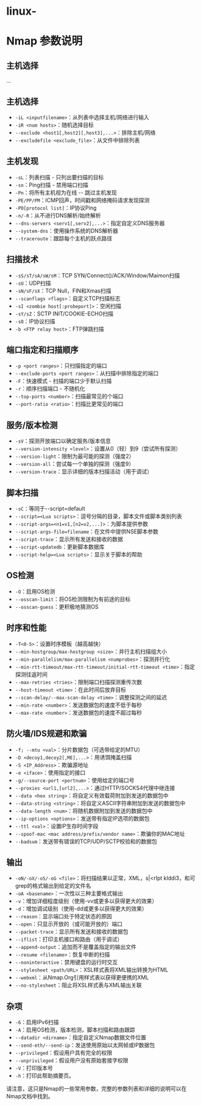 # linux-
# Nmap 参数说明

<!-- 以下是每个部分的详细说明 -->

## 主机选择<a name="host-selection"></a>
...

## 主机选择
- `-iL <inputfilename>`：从列表中选择主机/网络进行输入
- `-iR <num hosts>`：随机选择目标
- `--exclude <host1[,host2][,host3],...>`：排除主机/网络
- `--excludefile <exclude_file>`：从文件中排除列表

## 主机发现
- `-sL`：列表扫描 - 只列出要扫描的目标
- `-sn`：Ping扫描 - 禁用端口扫描
- `-Pn`：将所有主机视为在线 -- 跳过主机发现
- `-PE/PP/PM`：ICMP回声，时间戳和网络掩码请求发现探测
- `-PO[protocol list]`：IP协议Ping
- `-n/-R`：从不进行DNS解析/始终解析
- `--dns-servers <serv1[,serv2],...>`：指定自定义DNS服务器
- `--system-dns`：使用操作系统的DNS解析器
- `--traceroute`：跟踪每个主机的跃点路径

## 扫描技术
- `-sS/sT/sA/sW/sM`：TCP SYN/Connect()/ACK/Window/Maimon扫描
- `-sU`：UDP扫描
- `-sN/sF/sX`：TCP Null，FIN和Xmas扫描
- `--scanflags <flags>`：自定义TCP扫描标志
- `-sI <zombie host[:probeport]>`：空闲扫描
- `-sY/sZ`：SCTP INIT/COOKIE-ECHO扫描
- `-sO`：IP协议扫描
- `-b <FTP relay host>`：FTP弹跳扫描

## 端口指定和扫描顺序
- `-p <port ranges>`：只扫描指定的端口
- `--exclude-ports <port ranges>`：从扫描中排除指定的端口
- `-F`：快速模式 - 扫描的端口少于默认扫描
- `-r`：顺序扫描端口 - 不随机化
- `--top-ports <number>`：扫描最常见的<number>个端口
- `--port-ratio <ratio>`：扫描比<ratio>更常见的端口

## 服务/版本检测
- `-sV`：探测开放端口以确定服务/版本信息
- `--version-intensity <level>`：设置从0（轻）到9（尝试所有探测）
- `--version-light`：限制为最可能的探测（强度2）
- `--version-all`：尝试每一个单独的探测（强度9）
- `--version-trace`：显示详细的版本扫描活动（用于调试）

## 脚本扫描
- `-sC`：等同于--script=default
- `--script=<Lua scripts>`：逗号分隔的目录，脚本文件或脚本类别列表
- `--script-args=<n1=v1,[n2=v2,...]>`：为脚本提供参数
- `--script-args-file=filename`：在文件中提供NSE脚本参数
- `--script-trace`：显示所有发送和接收的数据
- `--script-updatedb`：更新脚本数据库
- `--script-help=<Lua scripts>`：显示关于脚本的帮助

## OS检测
- `-O`：启用OS检测
- `--osscan-limit`：将OS检测限制为有前途的目标
- `--osscan-guess`：更积极地猜测OS

## 时序和性能
- `-T<0-5>`：设置时序模板（越高越快）
- `--min-hostgroup/max-hostgroup <size>`：并行主机扫描组大小
- `--min-parallelism/max-parallelism <numprobes>`：探测并行化
- `--min-rtt-timeout/max-rtt-timeout/initial-rtt-timeout <time>`：指定探测往返时间
- `--max-retries <tries>`：限制端口扫描探测重传次数
- `--host-timeout <time>`：在此时间后放弃目标
- `--scan-delay/--max-scan-delay <time>`：调整探测之间的延迟
- `--min-rate <number>`：发送数据包的速度不低于<number>每秒
- `--max-rate <number>`：发送数据包的速度不超过<number>每秒

## 防火墙/IDS规避和欺骗
- `-f; --mtu <val>`：分片数据包（可选带给定的MTU）
- `-D <decoy1,decoy2[,ME],...>`：用诱饵掩盖扫描
- `-S <IP_Address>`：欺骗源地址
- `-e <iface>`：使用指定的接口
- `-g/--source-port <portnum>`：使用给定的端口号
- `--proxies <url1,[url2],...>`：通过HTTP/SOCKS4代理中继连接
- `--data <hex string>`：将自定义有效载荷附加到发送的数据包中
- `--data-string <string>`：将自定义ASCII字符串附加到发送的数据包中
- `--data-length <num>`：将随机数据附加到发送的数据包中
- `--ip-options <options>`：发送带有指定IP选项的数据包
- `--ttl <val>`：设置IP生存时间字段
- `--spoof-mac <mac address/prefix/vendor name>`：欺骗你的MAC地址
- `--badsum`：发送带有错误的TCP/UDP/SCTP校验和的数据包

## 输出
- `-oN/-oX/-oS/-oG <file>`：将扫描结果以正常，XML，s|<rIpt kIddi3，和可grep的格式输出到给定的文件名
- `-oA <basename>`：一次性以三种主要格式输出
- `-v`：增加详细程度级别（使用-vv或更多以获得更大的效果）
- `-d`：增加调试级别（使用-dd或更多以获得更大的效果）
- `--reason`：显示端口处于特定状态的原因
- `--open`：只显示开放的（或可能开放的）端口
- `--packet-trace`：显示所有发送和接收的数据包
- `--iflist`：打印主机接口和路由（用于调试）
- `--append-output`：追加而不是覆盖指定的输出文件
- `--resume <filename>`：恢复中断的扫描
- `--noninteractive`：禁用键盘的运行时交互
- `--stylesheet <path/URL>`：XSL样式表将XML输出转换为HTML
- `--webxml`：从Nmap.Org引用样式表以获得更便携的XML
- `--no-stylesheet`：阻止将XSL样式表与XML输出关联

## 杂项
- `-6`：启用IPv6扫描
- `-A`：启用OS检测，版本检测，脚本扫描和路由跟踪
- `--datadir <dirname>`：指定自定义Nmap数据文件位置
- `--send-eth/--send-ip`：发送使用原始以太网帧或IP数据包
- `--privileged`：假设用户具有完全的权限
- `--unprivileged`：假设用户没有原始套接字权限
- `-V`：打印版本号
- `-h`：打印此帮助摘要页。

请注意，这只是Nmap的一些常用参数，完整的参数列表和详细的说明可以在Nmap文档中找到。
